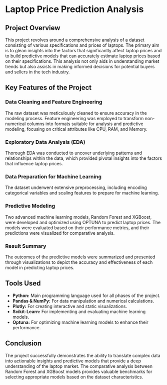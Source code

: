 # Laptop Price Prediction Analysis

## Project Overview
This project revolves around a comprehensive analysis of a dataset consisting of various specifications and prices of laptops. The primary aim is to glean insights into the factors that significantly affect laptop prices and to build predictive models that can accurately estimate laptop prices based on their specifications. This analysis not only aids in understanding market trends but also assists in making informed decisions for potential buyers and sellers in the tech industry.

## Key Features of the Project

### Data Cleaning and Feature Engineering
The raw dataset was meticulously cleaned to ensure accuracy in the modeling process. Feature engineering was employed to transform non-numerical columns into formats suitable for analysis and predictive modeling, focusing on critical attributes like CPU, RAM, and Memory.

### Exploratory Data Analysis (EDA)
Thorough EDA was conducted to uncover underlying patterns and relationships within the data, which provided pivotal insights into the factors that influence laptop prices.

### Data Preparation for Machine Learning
The dataset underwent extensive preprocessing, including encoding categorical variables and scaling features to prepare for machine learning.

### Predictive Modeling
Two advanced machine learning models, Random Forest and XGBoost, were developed and optimized using OPTUNA to predict laptop prices. The models were evaluated based on their performance metrics, and their predictions were visualized for comparative analysis.

### Result Summary
The outcomes of the predictive models were summarized and presented through visualizations to depict the accuracy and effectiveness of each model in predicting laptop prices.

## Tools Used
- **Python:** Main programming language used for all phases of the project.
- **Pandas & NumPy:** For data manipulation and numerical calculations.
- **Plotly:** For creating interactive and static visualizations.
- **Scikit-Learn:** For implementing and evaluating machine learning models.
- **Optuna:** For optimizing machine learning models to enhance their performance.

## Conclusion
The project successfully demonstrates the ability to translate complex data into actionable insights and predictive models that provide a deep understanding of the laptop market. The comparative analysis between Random Forest and XGBoost models provides valuable benchmarks for selecting appropriate models based on the dataset characteristics.
